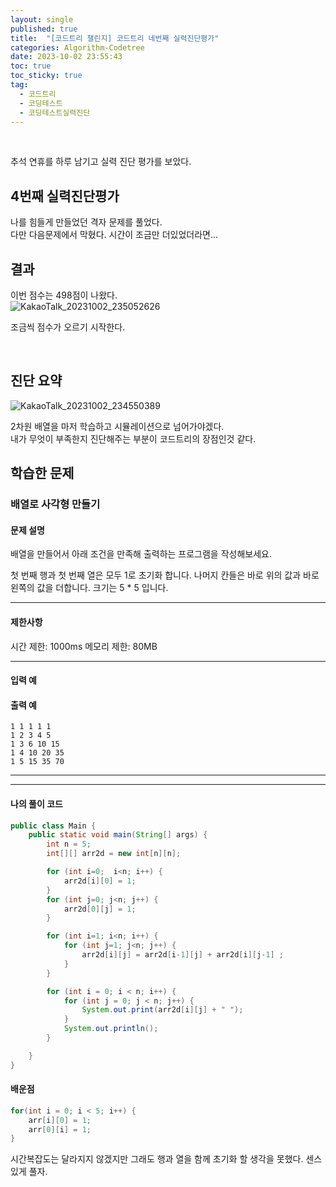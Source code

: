 ```yaml
---
layout: single
published: true
title:  "[코드트리 챌린지] 코드트리 네번째 실력진단평가"
categories: Algorithm-Codetree
date: 2023-10-02 23:55:43
toc: true
toc_sticky: true
tag:   
  - 코드트리
  - 코딩테스트
  - 코딩테스트실력진단
---
```

<br>

추석 연휴를 하루 남기고 실력 진단 평가를 보았다.

## 4번째 실력진단평가

나를 힘들게 만들었던 격자 문제를 풀었다.  
다만 다음문제에서 막혔다. 시간이 조금만 더있었더라면... 

## 결과

이번 점수는 498점이 나왔다.  
![KakaoTalk_20231002_235052626](https://github.com/BaxDailyGit/BaxDailyGit.github.io/assets/99312529/120d0e1d-3720-4e55-aa6e-539fecef0160)

조금씩 점수가 오르기 시작한다.

<br>

## 진단 요약

![KakaoTalk_20231002_234550389](https://github.com/BaxDailyGit/BaxDailyGit.github.io/assets/99312529/007a5f76-7e84-4b4d-b9c9-e665e1e2bc6c)

2차원 배열을 마저 학습하고 시뮬레이션으로 넘어가야겠다.  
내가 무엇이 부족한지 진단해주는 부분이 코드트리의 장점인것 같다.

## 학습한 문제

### 배열로 사각형 만들기

#### 문제 설명

배열을 만들어서 아래 조건을 만족해 출력하는 프로그램을 작성해보세요.

첫 번째 행과 첫 번째 열은 모두 1로 초기화 합니다.
나머지 칸들은 바로 위의 값과 바로 왼쪽의 값을 더합니다.
크기는 5 * 5 입니다.

----------------

#### 제한사항


시간 제한: 1000ms
메모리 제한: 80MB


----------------

#### 입력 예



#### 출력 예


```
1 1 1 1 1
1 2 3 4 5
1 3 6 10 15
1 4 10 20 35
1 5 15 35 70

```

----------------



----------------

#### 나의 풀이 코드

```java
public class Main {
    public static void main(String[] args) {
        int n = 5;
        int[][] arr2d = new int[n][n];

        for (int i=0;  i<n; i++) {
            arr2d[i][0] = 1;
        }
        for (int j=0; j<n; j++) {
            arr2d[0][j] = 1;
        }

        for (int i=1; i<n; i++) {
            for (int j=1; j<n; j++) {
                arr2d[i][j] = arr2d[i-1][j] + arr2d[i][j-1] ;
            }
        }

        for (int i = 0; i < n; i++) {
            for (int j = 0; j < n; j++) {
                System.out.print(arr2d[i][j] + " ");
            }
            System.out.println();
        }

    }
}
```




#### 배운점

```java
for(int i = 0; i < 5; i++) {
    arr[i][0] = 1;
    arr[0][i] = 1;
}
```    
<p>
시간복잡도는 달라지지 않겠지만 그래도 행과 열을 함께 초기화 할 생각을 못했다. 센스있게 풀자.
</p>


